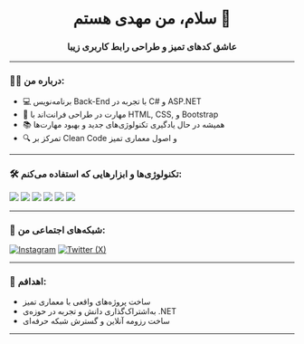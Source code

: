 <h1 align="center">سلام، من مهدی هستم 👋</h1>
<h3 align="center">عاشق کدهای تمیز و طراحی رابط کاربری زیبا</h3>

---

### 👨‍💻 درباره من:

- 💻 برنامه‌نویس Back-End با تجربه در C# و ASP.NET  
- 🎨 مهارت در طراحی فرانت‌اند با HTML, CSS, و Bootstrap  
- 📚 همیشه در حال یادگیری تکنولوژی‌های جدید و بهبود مهارت‌ها  
- 🔍 تمرکز بر Clean Code و اصول معماری تمیز

---

### 🛠️ تکنولوژی‌ها و ابزارهایی که استفاده می‌کنم:

<p align="left">
  <img src="https://img.shields.io/badge/C%23-239120?style=for-the-badge&logo=c-sharp&logoColor=white" />
  <img src="https://img.shields.io/badge/ASP.NET-512BD4?style=for-the-badge&logo=dotnet&logoColor=white" />
  <img src="https://img.shields.io/badge/HTML5-E34F26?style=for-the-badge&logo=html5&logoColor=white" />
  <img src="https://img.shields.io/badge/CSS3-1572B6?style=for-the-badge&logo=css3&logoColor=white" />
  <img src="https://img.shields.io/badge/Bootstrap-7952B3?style=for-the-badge&logo=bootstrap&logoColor=white" />
  <img src="https://img.shields.io/badge/Visual Studio-5C2D91?style=for-the-badge&logo=visual%20studio&logoColor=white" />
</p>

---

### 📱 شبکه‌های اجتماعی من:

[![Instagram](https://img.shields.io/badge/Instagram-%23E4405F.svg?style=for-the-badge&logo=instagram&logoColor=white)](https://www.instagram.com/mehdiparsa.official?utm_source=qr&igsh=amczbjcya2wxYnZj)
[![Twitter (X)](https://img.shields.io/badge/X-%231DA1F2.svg?style=for-the-badge&logo=twitter&logoColor=white)](https://x.com/programer_man?t=knxv61ghJNEKSvAga0eokw&s=35)



---

### 🎯 اهدافم:

- ساخت پروژه‌های واقعی با معماری تمیز  
- به‌اشتراک‌گذاری دانش و تجربه در حوزه‌ی .NET  
- ساخت رزومه آنلاین و گسترش شبکه حرفه‌ای

---

 
